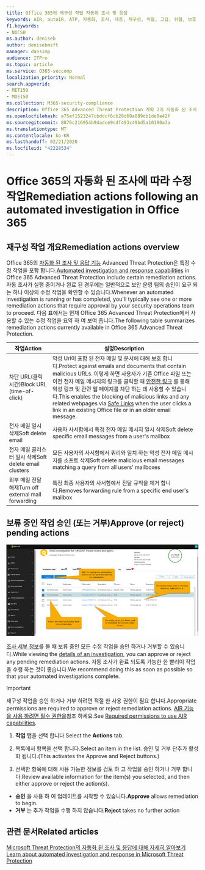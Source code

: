 ```yaml
---
title: Office 365의 재구성 작업 자동화 조사 및 응답
keywords: AIR, autoIR, ATP, 자동화, 조사, 대응, 재구성, 위협, 고급, 위협, 보호
f1.keywords:
- NOCSH
ms.author: deniseb
author: denisebmsft
manager: dansimp
audience: ITPro
ms.topic: article
ms.service: O365-seccomp
localization_priority: Normal
search.appverid:
- MET150
- MOE150
ms.collection: M365-security-compliance
description: Office 365 Advanced Threat Protection 계획 2의 자동화 된 조사 및 응답 기능의 수정 작업에 대해 알아봅니다.
ms.openlocfilehash: e75ef1523247cbddcf6cb28d69a889db1de8e42f
ms.sourcegitcommit: 8876c216954b94adce9cdf493c49bd5a10190a3a
ms.translationtype: MT
ms.contentlocale: ko-KR
ms.lasthandoff: 02/21/2020
ms.locfileid: "42228534"
---
```

# <a name="remediation-actions-following-an-automated-investigation-in-office-365"></a><span data-ttu-id="a7e2e-104">Office 365의 자동화 된 조사에 따라 수정 작업</span><span class="sxs-lookup"><span data-stu-id="a7e2e-104">Remediation actions following an automated investigation in Office 365</span></span>

## <a name="remediation-actions-overview"></a><span data-ttu-id="a7e2e-105">재구성 작업 개요</span><span class="sxs-lookup"><span data-stu-id="a7e2e-105">Remediation actions overview</span></span>

<span data-ttu-id="a7e2e-106">Office 365의 [자동화 된 조사 및 응답 기능](https://docs.microsoft.com/microsoft-365/security/office-365-security/office-365-air) Advanced Threat Protection은 특정 수정 작업을 포함 합니다.</span><span class="sxs-lookup"><span data-stu-id="a7e2e-106">[Automated investigation and response capabilities](https://docs.microsoft.com/microsoft-365/security/office-365-security/office-365-air) in Office 365 Advanced Threat Protection include certain remediation actions.</span></span> <span data-ttu-id="a7e2e-107">자동 조사가 실행 중이거나 완료 된 경우에는 일반적으로 보안 운영 팀의 승인이 요구 되는 하나 이상의 수정 작업을 확인할 수 있습니다.</span><span class="sxs-lookup"><span data-stu-id="a7e2e-107">Whenever an automated investigation is running or has completed, you'll typically see one or more remediation actions that require approval by your security operations team to proceed.</span></span> <span data-ttu-id="a7e2e-108">다음 표에서는 현재 Office 365 Advanced Threat Protection에서 사용할 수 있는 수정 작업을 요약 하 여 보여 줍니다.</span><span class="sxs-lookup"><span data-stu-id="a7e2e-108">The following table summarizes remediation actions currently available in Office 365 Advanced Threat Protection.</span></span> 

|<span data-ttu-id="a7e2e-109">작업</span><span class="sxs-lookup"><span data-stu-id="a7e2e-109">Action</span></span> | <span data-ttu-id="a7e2e-110">설명</span><span class="sxs-lookup"><span data-stu-id="a7e2e-110">Description</span></span> |
|-----|-----|
|<span data-ttu-id="a7e2e-111">차단 URL(클릭 시간)</span><span class="sxs-lookup"><span data-stu-id="a7e2e-111">Block URL (time-of-click)</span></span> |<span data-ttu-id="a7e2e-112">악성 Url이 포함 된 전자 메일 및 문서에 대해 보호 합니다.</span><span class="sxs-lookup"><span data-stu-id="a7e2e-112">Protect against emails and documents that contain malicious URLs.</span></span> <span data-ttu-id="a7e2e-113">이렇게 하면 사용자가 기존 Office 파일 또는 이전 전자 메일 메시지의 링크를 클릭할 때 [안전한 링크](https://docs.microsoft.com/microsoft-365/security/office-365-security/atp-safe-links) 를 통해 악성 링크 및 관련 웹 페이지를 차단 하는 데 사용할 수 있습니다.</span><span class="sxs-lookup"><span data-stu-id="a7e2e-113">This enables the blocking of malicious links and any related webpages via [Safe Links](https://docs.microsoft.com/microsoft-365/security/office-365-security/atp-safe-links) when the user clicks a link in an existing Office file or in an older email message.</span></span> |
|<span data-ttu-id="a7e2e-114">전자 메일 일시 삭제</span><span class="sxs-lookup"><span data-stu-id="a7e2e-114">Soft delete email</span></span>  |<span data-ttu-id="a7e2e-115">사용자 사서함에서 특정 전자 메일 메시지 일시 삭제</span><span class="sxs-lookup"><span data-stu-id="a7e2e-115">Soft delete specific email messages from a user's mailbox</span></span>|
|<span data-ttu-id="a7e2e-116">전자 메일 클러스터 일시 삭제</span><span class="sxs-lookup"><span data-stu-id="a7e2e-116">Soft delete email clusters</span></span>  |<span data-ttu-id="a7e2e-117">모든 사용자의 사서함에서 쿼리와 일치 하는 악성 전자 메일 메시지를 소프트 삭제</span><span class="sxs-lookup"><span data-stu-id="a7e2e-117">Soft delete malicious email messages matching a query from all users' mailboxes</span></span>|
|<span data-ttu-id="a7e2e-118">외부 메일 전달 해제</span><span class="sxs-lookup"><span data-stu-id="a7e2e-118">Turn off external mail forwarding</span></span> |<span data-ttu-id="a7e2e-119">특정 최종 사용자의 사서함에서 전달 규칙을 제거 합니다.</span><span class="sxs-lookup"><span data-stu-id="a7e2e-119">Removes forwarding rule from a specific end user's mailbox</span></span>|

## <a name="approve-or-reject-pending-actions"></a><span data-ttu-id="a7e2e-120">보류 중인 작업 승인 (또는 거부)</span><span class="sxs-lookup"><span data-stu-id="a7e2e-120">Approve (or reject) pending actions</span></span>

![AIR 조사 작업 페이지](../../media/air-investigationactionspage.png)

<span data-ttu-id="a7e2e-122">[조사 세부 정보](air-view-investigation-results.md)를 볼 때 보류 중인 모든 수정 작업을 승인 하거나 거부할 수 있습니다.</span><span class="sxs-lookup"><span data-stu-id="a7e2e-122">While viewing the [details of an investigation](air-view-investigation-results.md), you can approve or reject any pending remediation actions.</span></span> <span data-ttu-id="a7e2e-123">자동 조사가 완료 되도록 가능한 한 빨리이 작업을 수행 하는 것이 좋습니다.</span><span class="sxs-lookup"><span data-stu-id="a7e2e-123">We recommend doing this as soon as possible so that your automated investigations complete.</span></span>

> [!IMPORTANT]
> <span data-ttu-id="a7e2e-124">재구성 작업을 승인 하거나 거부 하려면 적절 한 사용 권한이 필요 합니다.</span><span class="sxs-lookup"><span data-stu-id="a7e2e-124">Appropriate permissions are required to approve or reject remediation actions.</span></span> <span data-ttu-id="a7e2e-125">[AIR 기능을 사용 하려면 필수 권한을](office-365-air.md#required-permissions-to-use-air-capabilities)참조 하세요.</span><span class="sxs-lookup"><span data-stu-id="a7e2e-125">See [Required permissions to use AIR capabilities](office-365-air.md#required-permissions-to-use-air-capabilities).</span></span>

1. <span data-ttu-id="a7e2e-126">**작업** 탭을 선택 합니다.</span><span class="sxs-lookup"><span data-stu-id="a7e2e-126">Select the **Actions** tab.</span></span>

2. <span data-ttu-id="a7e2e-127">목록에서 항목을 선택 합니다.</span><span class="sxs-lookup"><span data-stu-id="a7e2e-127">Select an item in the list.</span></span> <span data-ttu-id="a7e2e-128">승인 및 거부 단추가 활성화 됩니다.</span><span class="sxs-lookup"><span data-stu-id="a7e2e-128">(This activates the Approve and Reject buttons.)</span></span>

3. <span data-ttu-id="a7e2e-129">선택한 항목에 대해 사용 가능한 정보를 검토 하 고 작업을 승인 하거나 거부 합니다.</span><span class="sxs-lookup"><span data-stu-id="a7e2e-129">Review available information for the item(s) you selected, and then either approve or reject the action(s).</span></span> 
 - <span data-ttu-id="a7e2e-130">**승인** 을 사용 하 여 업데이트를 시작할 수 있습니다.</span><span class="sxs-lookup"><span data-stu-id="a7e2e-130">**Approve** allows remediation to begin.</span></span>
 - <span data-ttu-id="a7e2e-131">**거부** 는 추가 작업을 수행 하지 않습니다.</span><span class="sxs-lookup"><span data-stu-id="a7e2e-131">**Reject** takes no further action</span></span>

## <a name="related-articles"></a><span data-ttu-id="a7e2e-132">관련 문서</span><span class="sxs-lookup"><span data-stu-id="a7e2e-132">Related articles</span></span>

[<span data-ttu-id="a7e2e-133">Microsoft Threat Protection의 자동화 된 조사 및 응답에 대해 자세히 알아보기</span><span class="sxs-lookup"><span data-stu-id="a7e2e-133">Learn about automated investigation and response in Microsoft Threat Protection</span></span>](https://docs.microsoft.com/microsoft-365/security/mtp/mtp-autoir)